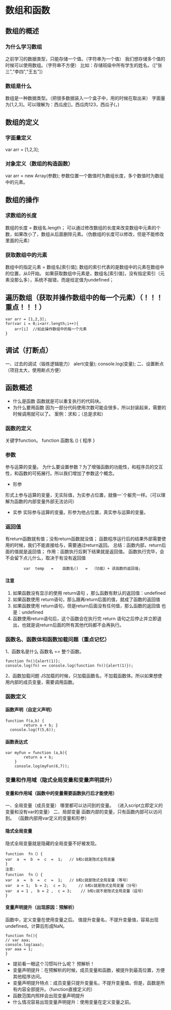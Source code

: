 # 数组和函数
## 数组的概述
### 为什么学习数组
之前学习的数据类型，只能存储一个值。（字符串为一个值）
我们想存储多个值的时候可以使用数组。（字符串不方便）
比如：存储班级中所有学生的姓名。（[“张三”,“李四”,“王五”]）
### 数组是什么

 数组是一种数据类型。（把很多数据装入一个盒子中，用的时候在取出来）
字面量为[1,2,3]。可以理解为：西瓜皮[]，西瓜肉123，西瓜子(，)
## 数组的定义
### 字面量定义
var  arr  =  [1,2,3];
### 对象定义（数组的构造函数）
var  arr  =  new Array(参数);
参数位置一个数值时为数组长度，多个数值时为数组中的元素。
## 数组的操作
### 求数组的长度
数组的长度 =  数组名.length；
可以通过修改数组的长度来改变数组中元素的个数，如果改小了，数组从后面删除元素。（伪数组的长度可以修改，但是不能修改里面的元素）
### 获取数组中的元素
数组中的指定元素 = 数组名[索引值];
数组的索引代表的是数组中的元素在数组中的位置，从0开始。
如果获取数组中元素是，数组名[索引值]，没有指定索引（元素没那么多），系统不报错，而是给定值为undefined；
## 遍历数组（获取并操作数组中的每一个元素）（！！！重点！！！）


```
var arr = [1,2,3];
for(var i = 0;i<arr.length;i++){
    arr[i]  //如此操作数组中的每一个元素
}
```




## 调试（打断点）
一、过去的调试（锻炼逻辑能力）
alert(变量);     console.log(变量);
二、设置断点（项目太大，使用断点方便）

## 函数概述
* 什么是函数
函数就是可以重复执行的代码块。
* 为什么要用函数
因为一部分代码使用次数可能会很多，所以封装起来，需要的时候调用就可以了。
案例：求和；（总是求和）
### 函数的定义
关键字function。
function 函数名 ()  {  程序   }
### 参数
参与运算的变量。
为什么要设置参数？为了增强函数的功能性，和程序员的交互性，和函数的可拓展行。所以我们增加了参数这个概念。
* 形参

形式上参与运算的变量，无实际值，为实参占位置，就像一`个躯壳一样。（可以理解为函数的内部变量外部无法访问）
* 实参
实际参与运算的变量。形参为他占位置，真实参与运算的变量。
### 返回值
有return函数就有值；没有return函数就没值；
函数程序运行后的结果外部需要使用的时候，我们不能直接给与，需要通过return返回。
总结：函数内部，return后面的值就是返回值；
作用：函数执行后剩下结果就是返回值。
函数执行完毕，会不会留下点儿什么，取决于有没有返回值


```
		var  temp   =    函数名()   =  （功能）+ 该函数的返回值;
```


#### 注意
1. 如果函数没有显示的使用 return语句 ，那么函数有默认的返回值：undefined
2. 如果函数使用 return语句，那么跟再return后面的值，就成了函数的返回值
3. 如果函数使用 return语句，但是return后面没有任何值，那么函数的返回值	也是：undefined
4. 函数使用return语句后，这个函数会在执行完 return 语句之后停止并立即退	出，也就是说return后面的所有其他代码都不会再执行。

### 函数名、函数体和函数加载问题（重点记忆）
1、函数名是什么
函数名 == 整个函数。


```
function fn(){alert(1)};
console.log(fn) == console.log(function fn(){alert(1)});
```


2、函数加载问题
JS加载的时候，只加载函数名，不加载函数体。所以如果想使用内部的成员变量，需要调用函数。

### 函数定义
#### 函数声明（自定义声明）
  

```
function f(a,b) {
        return a + b; }
  console.log(f(5,6));
```


#### 函数表达式
    

```
var myFun = function (a,b){
        return a + b;
    }
    console.log(myFun(6,7));
```


### 变量和作用域（隐式全局变量和变量声明提升）
#### 变量和作用域（函数中的变量需要函数执行后才能使用）
一、全局变量（成员变量）
哪里都可以访问到的变量。
（进入script立即定义的变量和没有var的变量）
二、局部变量
函数内部的变量，只有函数内部可以访问到。
（函数内部用var定义的变量和形参）
#### 隐式全局变量
隐式全局变量就是隐藏的全局变量不好被发现。


```
function  fn（）{
var  a  =  b  =  c  =  1;   // b和c就是隐式全局变量
}
注意:
function  fn（）{
var  a  =  b  =  c  =  1;   // b和c就是隐式全局变量（等号）
var  a = 1;  b = 2;  c = 3;     // b和c就是隐式全局变量（分号）
var  a = 1 ,  b = 2 ,  c = 3;    // b和c就不是隐式全局变量（逗号）
}
```


#### 变量声明提升（出现原因：预解析）
函数中，定义变量在使用变量之后。
值提升变量名，不提升变量值，容易出现undefined。计算后形成NaN。


```
function fn(){
// var aaa;
console.log(aaa);
var aaa = 1;
}
```


* 提前看一眼这个习惯叫什么呢？  预解析！
* 变量声明提升：在预解析的时候，成员变量和函数，被提升到最高位置，方便其他程序访问。
* 变量声明提升特点：成员变量只提升变量名，不提升变量值。但是，函数是所有内容全部提升。（function直接定义的）
* 函数范围内照样会出现变量声明提升
* 什么情况容易出现变量声明提升：使用变量在定义变量之前。



